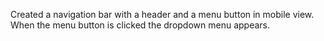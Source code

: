 Created a navigation bar with a header and a menu button in mobile view. When the menu button is clicked the dropdown menu appears.
